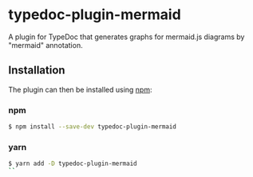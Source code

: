 # typedoc-plugin-mermaid

A plugin for TypeDoc that generates graphs for mermaid.js diagrams by "mermaid" annotation.

## Installation

The plugin can then be installed using [npm](https://www.npmjs.com/):

### npm

```sh
$ npm install --save-dev typedoc-plugin-mermaid
```

### yarn

```sh
$ yarn add -D typedoc-plugin-mermaid
``
